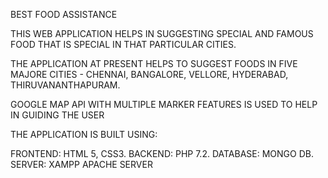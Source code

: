 BEST FOOD ASSISTANCE

THIS WEB APPLICATION HELPS IN SUGGESTING SPECIAL AND FAMOUS FOOD THAT IS SPECIAL IN THAT PARTICULAR CITIES.

THE APPLICATION AT PRESENT HELPS TO  SUGGEST FOODS IN FIVE MAJORE CITIES - CHENNAI, BANGALORE, VELLORE, HYDERABAD, THIRUVANANTHAPURAM.


GOOGLE MAP API WITH MULTIPLE MARKER FEATURES IS USED TO HELP IN GUIDING THE USER

THE APPLICATION IS BUILT USING:

FRONTEND: HTML 5, CSS3.
BACKEND: PHP 7.2.
DATABASE: MONGO DB.
SERVER: XAMPP APACHE SERVER